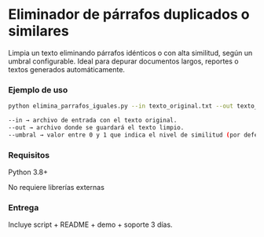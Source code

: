 # Eliminador de párrafos duplicados o similares

Limpia un texto eliminando párrafos idénticos o con alta similitud, según un umbral configurable.
Ideal para depurar documentos largos, reportes o textos generados automáticamente.

### Ejemplo de uso
```bash
python elimina_parrafos_iguales.py --in texto_original.txt --out texto_limpio.txt --umbral 0.9

--in → archivo de entrada con el texto original.
--out → archivo donde se guardará el texto limpio.
--umbral → valor entre 0 y 1 que indica el nivel de similitud (por defecto 0.9).
```

### Requisitos
Python 3.8+

No requiere librerías externas

### Entrega
Incluye script + README + demo + soporte 3 días.